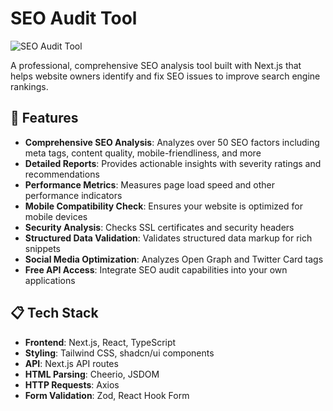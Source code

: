 # SEO Audit Tool

![SEO Audit Tool](https://sjc.microlink.io/A9RkaAvscBi8E93U_hH5EWEdei8bkCAbWKiTC3jLeDkYqqG08btcUqGqYIN6GX-hL6sh6K-9Z2CoMbJk6eJ5Qw.jpeg)

A professional, comprehensive SEO analysis tool built with Next.js that helps website owners identify and fix SEO issues to improve search engine rankings.

## 🚀 Features

- **Comprehensive SEO Analysis**: Analyzes over 50 SEO factors including meta tags, content quality, mobile-friendliness, and more
- **Detailed Reports**: Provides actionable insights with severity ratings and recommendations
- **Performance Metrics**: Measures page load speed and other performance indicators
- **Mobile Compatibility Check**: Ensures your website is optimized for mobile devices
- **Security Analysis**: Checks SSL certificates and security headers
- **Structured Data Validation**: Validates structured data markup for rich snippets
- **Social Media Optimization**: Analyzes Open Graph and Twitter Card tags
- **Free API Access**: Integrate SEO audit capabilities into your own applications

## 📋 Tech Stack

- **Frontend**: Next.js, React, TypeScript
- **Styling**: Tailwind CSS, shadcn/ui components
- **API**: Next.js API routes
- **HTML Parsing**: Cheerio, JSDOM
- **HTTP Requests**: Axios
- **Form Validation**: Zod, React Hook Form
